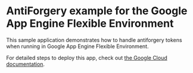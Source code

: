 # AntiForgery example for the Google App Engine Flexible Environment

This sample application demonstrates how to handle antiforgery tokens
when running in Google App Engine Flexible Environment.

For detailed steps to deploy this app, check out
[the Google Cloud documentation](https://cloud.google.com/appengine/docs/flexible/application-security?tab=.net).
